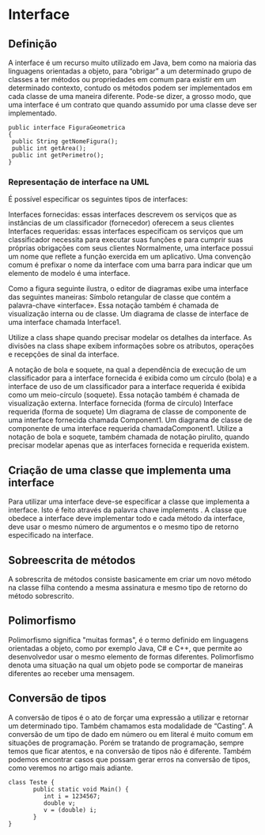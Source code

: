 # Interface

## Definição

A interface é um recurso muito utilizado em Java, bem como na maioria das linguagens orientadas a objeto, para “obrigar” a um determinado grupo de classes a ter métodos ou propriedades em comum para existir em um determinado contexto, contudo os métodos podem ser implementados em cada classe de uma maneira diferente. Pode-se dizer, a grosso modo, que uma interface é um contrato que quando assumido por uma classe deve ser implementado.
```
public interface FiguraGeometrica
{
 public String getNomeFigura();
 public int getArea();
 public int getPerimetro();
}
```
### Representação de interface na UML

É possível especificar os seguintes tipos de interfaces:

Interfaces fornecidas: essas interfaces descrevem os serviços que as instâncias de um classificador (fornecedor) oferecem a seus clientes
Interfaces requeridas: essas interfaces especificam os serviços que um classificador necessita para executar suas funções e para cumprir suas próprias obrigações com seus clientes
Normalmente, uma interface possui um nome que reflete a função exercida em um aplicativo. Uma convenção comum é prefixar o nome da interface com uma barra para indicar que um elemento de modelo é uma interface.

Como a figura seguinte ilustra, o editor de diagramas exibe uma interface das seguintes maneiras:
Símbolo retangular de classe que contém a palavra-chave «interface». Essa notação também é chamada de visualização interna ou de classe.
Um diagrama de classe de interface de uma interface chamada Interface1.

Utilize a class shape quando precisar modelar os detalhes da interface. As divisões na class shape exibem informações sobre os atributos, operações e recepções de sinal da interface.

A notação de bola e soquete, na qual a dependência de execução de um classificador para a interface fornecida é exibida como um círculo (bola) e a interface de uso de um classificador para a interface requerida é exibida como um meio-círculo (soquete). Essa notação também é chamada de visualização externa.
Interface fornecida (forma de círculo)	Interface requerida (forma de soquete)
Um diagrama de classe de componente de uma interface fornecida chamada Component1.	Um diagrama de classe de componente de uma interface requerida chamadaComponent1.
Utilize a notação de bola e soquete, também chamada de notação pirulito, quando precisar modelar apenas que as interfaces fornecida e requerida existem.

## Criação de uma classe que implementa uma interface

Para utilizar uma interface deve-se especificar a classe que implementa a interface. Isto é feito através da palavra chave implements . A classe que obedece a interface deve implementar todo e cada método da interface, deve usar o mesmo número de argumentos e o mesmo tipo de retorno especificado na interface.

## Sobreescrita de métodos

A sobrescrita de métodos consiste basicamente em criar um novo método na classe filha contendo a mesma assinatura e mesmo tipo de retorno do método sobrescrito.

## Polimorfismo

Polimorfismo significa "muitas formas", é o termo definido em linguagens orientadas a objeto, como por exemplo Java, C# e C++, que permite ao desenvolvedor usar o mesmo elemento de formas diferentes. Polimorfismo denota uma situação na qual um objeto pode se comportar de maneiras diferentes ao receber uma mensagem.

## Conversão de tipos

A conversão de tipos é o ato de forçar uma expressão a utilizar e retornar um determinado tipo. Também chamamos esta modalidade de “Casting”. A conversão de um tipo de dado em número ou em literal é muito comum em situações de programação. Porém se tratando de programação, sempre temos que ficar atentos, e na conversão de tipos não é diferente. Também podemos encontrar casos que possam gerar erros na conversão de tipos, como veremos no artigo mais adiante.
```
class Teste {
       public static void Main() {
          int i = 1234567;
          double v;
          v = (double) i;
       }
}
```
